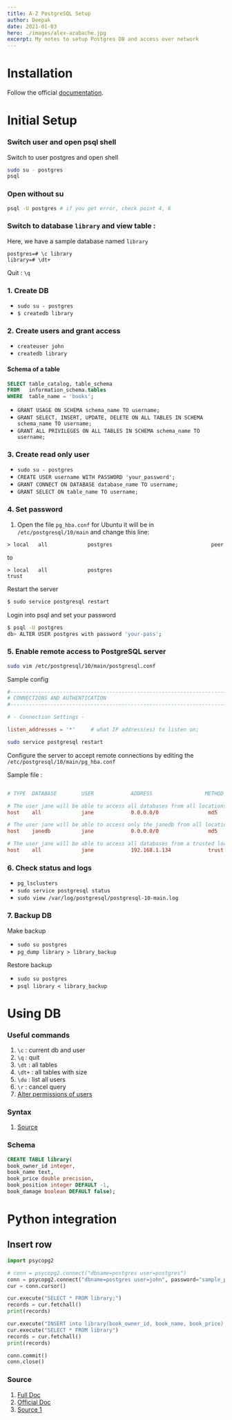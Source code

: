 ```yaml
---
title: A-Z PostgreSQL Setup
author: Deepak
date: 2021-01-03
hero: ./images/alex-azabache.jpg
excerpt: My notes to setup Postgres DB and access over network
---
```


# Installation
Follow the official [documentation](https://www.postgresql.org/download/).

# Initial Setup
### Switch user and open psql shell
Switch to user postgres and open shell
```bash
sudo su - postgres
psql
```

### Open without su
```bash
psql -U postgres # if you get error, check point 4, 6
```

### Switch to database `library` and view table : 
Here, we have a sample database named `library`
```
postgres=# \c library
library=# \dt+
```
Quit : `\q`

### 1. Create DB
* `sudo su - postgres`
* `$ createdb library`

### 2. Create users and grant access
* `createuser john`
* `createdb library`
#### Schema of a table
```SQL
SELECT table_catalog, table_schema 
FROM   information_schema.tables 
WHERE  table_name = 'books';
```
* `GRANT USAGE ON SCHEMA schema_name TO username;`
* `GRANT SELECT, INSERT, UPDATE, DELETE ON ALL TABLES IN SCHEMA schema_name TO username;`
* `GRANT ALL PRIVILEGES ON ALL TABLES IN SCHEMA schema_name TO username;`

### 3. Create read only user
* `sudo su - postgres`
* `CREATE USER username WITH PASSWORD 'your_password';`
* `GRANT CONNECT ON DATABASE database_name TO username;`
* `GRANT SELECT ON table_name TO username;`

### 4. Set password
1. Open the file `pg_hba.conf` for Ubuntu it will be in `/etc/postgresql/10/main` and change this line:
```
> local   all             postgres                                peer
```
to
```
> local   all             postgres                                trust
```
Restart the server

```bash
$ sudo service postgresql restart
```

Login into psql and set your password

```bash
$ psql -U postgres
db> ALTER USER postgres with password 'your-pass';
```


### 5. Enable remote access to PostgreSQL server 
```bash
sudo vim /etc/postgresql/10/main/postgresql.conf
```
Sample config
```conf
#------------------------------------------------------------------------------
# CONNECTIONS AND AUTHENTICATION
#------------------------------------------------------------------------------

# - Connection Settings -

listen_addresses = '*'     # what IP address(es) to listen on;

```
```bash
sudo service postgresql restart
```
Configure the server to accept remote connections by editing the `/etc/postgresql/10/main/pg_hba.conf` 

Sample file : 
```conf

# TYPE  DATABASE        USER            ADDRESS                 METHOD

# The user jane will be able to access all databases from all locations using a md5 password
host    all             jane            0.0.0.0/0                md5

# The user jane will be able to access only the janedb from all locations using a md5 password
host    janedb          jane            0.0.0.0/0                md5

# The user jane will be able to access all databases from a trusted location (192.168.1.134) without a password
host    all             jane            192.168.1.134            trust
```

### 6. Check status and logs
* `pg_lsclusters`
* `sudo service postgresql status`
* `sudo view /var/log/postgresql/postgresql-10-main.log`

### 7. Backup DB
Make backup
* `sudo su postgres`
* `pg_dump library > library_backup`

Restore backup
* `sudo su postgres`
* `psql library < library_backup`

# Using DB

### Useful commands
1. `\c` : current db and user
2. `\q` : quit
3. `\dt` : all tables
4. `\dt+` : all tables with size
5. `\du` : list all users
6. `\r` : cancel query
7. [Alter permissions of users](https://chartio.com/resources/tutorials/how-to-change-a-user-to-superuser-in-postgresql/)

### Syntax
1. [Source](https://www.postgresql.org/docs/9.6/sql-syntax.html)

### Schema
```SQL
CREATE TABLE library(
book_owner_id integer,
book_name text,
book_price double precision,
book_position integer DEFAULT -1,
book_damage boolean DEFAULT false);
```

# Python integration
## Insert row
```python
import psycopg2

# conn = psycopg2.connect("dbname=postgres user=postgres")
conn = psycopg2.connect("dbname=postgres user=john", password="sample_password")
cur = conn.cursor()

cur.execute("SELECT * FROM library;")
records = cur.fetchall()
print(records)

cur.execute("INSERT into library(book_owner_id, book_name, book_price) VALUES('1729', 'Odyssey', '53.21');")
cur.execute("SELECT * FROM library")
records = cur.fetchall()
print(records)

conn.commit()
conn.close()
```
### Source
1. [Full Doc](https://www.postgresql.org/docs/9.6/index.html)
2. [Official Doc](https://www.postgresql.org/docs/9.6/server-start.html)
3. [Source 1](https://linuxize.com/post/how-to-install-postgresql-on-ubuntu-18-04/)
